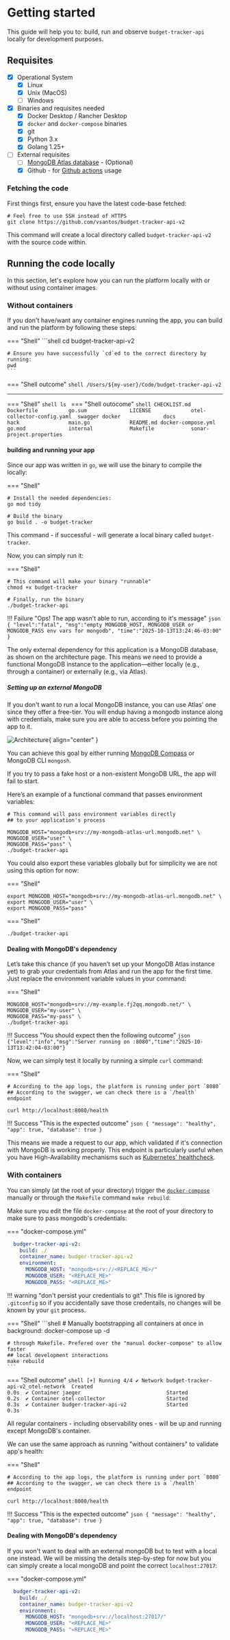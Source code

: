 # Getting started

This guide will help you to: build, run and observe `budget-tracker-api` locally for development purposes.

## Requisites

- [X] Operational System
    * [X] Linux
    * [X] Unix (MacOS)
    * [ ] Windows
- [x] Binaries and requisites needed
    * [X] Docker Desktop / Rancher Desktop
    * [X] `docker` and `docker-compose` binaries
    * [X] git
    * [X] Python 3.x 
    * [X] Golang 1.25+
- [ ] External requisites
    * [ ] [MongoDB Atlas database](https://www.mongodb.com/cloud/atlas/register) - (Optional)
    * [X] Github - for [Github actions](https://github.com/features/actions) usage

### Fetching the code

First things first, ensure you have the latest code-base fetched:
 
```
# Feel free to use SSH instead of HTTPS
git clone https://github.com/vsantos/budget-tracker-api-v2
```

This command will create a local directory called `budget-tracker-api-v2` with the source code within.


## Running the code locally

In this section, let's explore how you can run the platform locally with or without using container images.

### Without containers

If you don't have/want any container engines running the app, you can build and run the platform by following these steps:

=== "Shell"
    ```shell
    cd budget-tracker-api-v2

    # Ensure you have successfully `cd`ed to the correct directory by running:
    pwd
    ```
=== "Shell outcome"
    ```shell
    /Users/${my-user}/Code/budget-tracker-api-v2
    ```

---

=== "Shell"
    ```shell
    ls
    ```
=== "Shell outocome"
    ```shell
    CHECKLIST.md			Dockerfile			go.sum				LICENSE				otel-collector-config.yaml	swagger
    docker				docs				hack				main.go				README.md
    docker-compose.yml		go.mod				internal			Makefile			sonar-project.properties
    ```
#### building and running your app

Since our app was written in `go`, we will use the binary to compile the locally:

=== "Shell"
```shell
# Install the needed dependencies:
go mod tidy

# Build the binary
go build . -o budget-tracker
```

This command - if successful - will generate a local binary called `budget-tracker`.

Now, you can simply run it:

=== "Shell"
```shell
# This command will make your binary "runnable"
chmod +x budget-tracker

# Finally, run the binary
./budget-tracker-api
```

!!! Failure "Ops! The app wasn't able to run, according to it's message"
    ```json
    {
        "level":"fatal",
        "msg":"empty MONGODB_HOST, MONGODB_USER or MONGODB_PASS env vars for mongodb",
        "time":"2025-10-13T13:24:46-03:00"
    }
    ```

The only external dependency for this application is a MongoDB database, as shown on the architecture page. This means we need to provide a functional MongoDB instance to the application—either locally (e.g., through a container) or externally (e.g., via Atlas).

##### Setting up an external MongoDB

If you don't want to run a local MongoDB instance, you can use Atlas' one since they offer a free-tier. You will endup having a mongodb instance along with credentials, make sure you are able to access before you pointing the app to it.

![Architecture](./assets/mongodb_atlas_free_tier.png){ align="center" }

You can achieve this goal by either running [MongoDB Compass](https://www.mongodb.com/products/tools/compass) or MongoDB CLI `mongosh`.

If you try to pass a fake host or a non-existent MongoDB URL, the app will fail to start.

Here’s an example of a functional command that passes environment variables:

```shell
# This command will pass environment variables directly
## to your application's process

MONGODB_HOST="mongodb+srv://my-mongodb-atlas-url.mongodb.net" \
MONGODB_USER="user" \
MONGODB_PASS="pass" \
./budget-tracker-api
```

You could also export these variables globally but for simplicity we are not using this option for now:

=== "Shell"
```shell
export MONGODB_HOST="mongodb+srv://my-mongodb-atlas-url.mongodb.net" \
export MONGODB_USER="user" \
export MONGODB_PASS="pass"
```

=== "Shell"
```
./budget-tracker-api
```

#### Dealing with MongoDB's dependency

Let’s take this chance (if you haven’t set up your MongoDB Atlas instance yet) to grab your credentials from Atlas and run the app for the first time. Just replace the environment variable values in your command:

=== "Shell"
```shell
MONGODB_HOST="mongodb+srv://my-example.fj2qq.mongodb.net/" \
MONGODB_USER="my-user" \
MONGODB_PASS="my-pass" \
./budget-tracker-api
```

!!! Success "You should expect then the following outcome"
    ```json
    {"level":"info","msg":"Server running on :8080","time":"2025-10-13T13:42:04-03:00"}
    ```

Now, we can simply test it locally by running a simple `curl` command:

=== "Shell"
```shell
# According to the app logs, the platform is running under port `8080`
## According to the swagger, we can check there is a `/health` endpoint

curl http://localhost:8080/health
```

!!! Success "This is the expected outcome"
    ```json
    {
        "message": "healthy",
        "app": true,
        "database": true
    }
    ```

This means we made a request to our app, which validated if it's connection with MongoDB is working properly. This endpoint is particularly useful when you have High-Availability mechanisms such as [Kubernetes' healthcheck](https://kubernetes.io/docs/tasks/configure-pod-container/configure-liveness-readiness-startup-probes/).

### With containers

You can simply (at the root of your directory) trigger the [`docker-compose`](https://github.com/vsantos/budget-tracker-api-v2/blob/feat/initial_version/docker-compose.yml) manually or through the `Makefile` command `make rebuild`:

Make sure you edit the file `docker-compose` at the root of your directory to make sure to pass mongodb's credentials:

=== "docker-compose.yml"
```yaml
  budger-tracker-api-v2:
    build: ./
    container_name: budger-tracker-api-v2
    environment:
      MONGODB_HOST: "mongodb+srv://<REPLACE_ME>/"
      MONGODB_USER: "<REPLACE_ME>"
      MONGODB_PASS: "<REPLACE_ME>"
```

!!! warning "don't persist your credentials to git"
    This file is ignored by `.gitconfig` so if you accidentally save those credentails, no changes will be known by your `git` process.

=== "Shell"
    ```shell
    # Manually bootstrapping all containers at once in background:
    docker-compose up -d

    # through Makefile. Prefered over the "manual docker-compose" to allow faster
    ## local development interactions 
    make rebuild
    ```
=== "Shell outcome"
    ```shell
    [+] Running 4/4
    ✔ Network budget-tracker-api-v2_otel-network  Created                                                  0.0s 
    ✔ Container jaeger                            Started                                                  0.2s 
    ✔ Container otel-collector                    Started                                                  0.3s 
    ✔ Container budger-tracker-api-v2             Started                                                  0.3s
    ```

All regular containers - including observability ones - will be up and running except MongoDB's container.

We can use the same approach as running "without containers" to validate app's health:

=== "Shell"
```shell
# According to the app logs, the platform is running under port `8080`
## According to the swagger, we can check there is a `/health` endpoint

curl http://localhost:8080/health
```

!!! Success "This is the expected outcome"
    ```json
    {
        "message": "healthy",
        "app": true,
        "database": true
    }
    ```

#### Dealing with MongoDB's dependency

If you won't want to deal with an external mongoDB but to test with a local one instead. We will be missing the details step-by-step for now but you can simply create a local mongoDB and point the correct `localhost:27017`:


=== "docker-compose.yml"
```yaml
  budger-tracker-api-v2:
    build: ./
    container_name: budger-tracker-api-v2
    environment:
      MONGODB_HOST: "mongodb+srv://localhost:27017/"
      MONGODB_USER: "<REPLACE_ME>"
      MONGODB_PASS: "<REPLACE_ME>"
```

<script src="https://giscus.app/client.js"
        data-repo="vsantos/budget-tracker-api-v2-discussions"
        data-repo-id="R_kgDOQApX1g"
        data-category="General"
        data-category-id="DIC_kwDOQApX1s4CwhAe"
        data-mapping="pathname"
        data-strict="0"
        data-reactions-enabled="1"
        data-emit-metadata="0"
        data-input-position="top"
        data-theme="catppuccin_frappe"
        data-lang="en"
        crossorigin="anonymous"
        async>
</script>